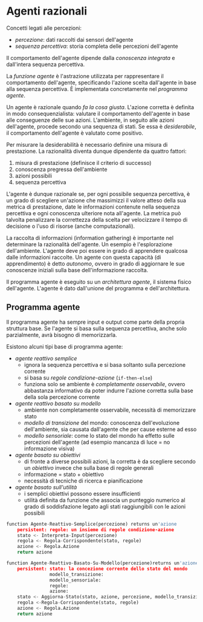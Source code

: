 # Agenti razionali

Concetti legati alle percezioni:

- *percezione*: dati raccolti dai sensori dell'agente
- *sequenza percettiva*: storia completa delle percezioni dell'agente

Il comportamento dell'agente dipende dalla *conoscenza integrata* e dall'intera sequenza percettiva.

La *funzione agente* è l'astrazione utilizzata per rappresentare il comportamento dell'agente, specificando l'azione scelta dall'agente in base alla sequenza percettiva. È implementata concretamente nel *programma agente*.

Un agente è razionale quando *fa la cosa giusta*. L'azione corretta è definita in modo consequenzialista: valutare il comportamento dell'agente in base alle conseguenze delle sue azioni. L'ambiente, in seguito alle azioni dell'agente, procede secondo una sequenza di stati. Se essa è *desiderabile*, il comportamento dell'agente è valutato come positivo.

Per misurare la desiderabilità è necessario definire una misura di prestazione. La razionalità diventa dunque dipendente da quattro fattori:

1. misura di prestazione (definisce il criterio di successo)
2. conoscenza pregressa dell'ambiente
3. azioni possibili
4. sequenza percettiva

L'agente è dunque razionale se, per ogni possibile sequenza percettiva, è un grado di scegliere un'azione che massimizzi il valore atteso della sua metrica di prestazione, date le informazioni contenute nella sequenza percettiva e ogni conoscenza ulteriore nota all'agente.
La metrica può talvolta penalizzare la correttezza della scelta per velocizzare il tempo di decisione o l'uso di risorse (anche computazionali).

La raccolta di informazioni (information gathering) è importante nel determinare la razionalità dell'agente. Un esempio è l'esplorazione dell'ambiente. L'agente deve poi essere in grado di apprendere qualcosa dalle informazioni raccolte.
Un agente con questa capacità (di apprendimento) è detto *autonomo*, ovvero in grado di aggiornare le sue conoscenze iniziali sulla base dell'informazione raccolta.

Il programma agente è eseguito su un *architettura agente*, il sistema fisico dell'agente. L'agente è dato dall'unione del programma e dell'architettura.

## Programma agente

Il programma agente ha sempre input e output come parte della propria struttura base. Se l'agente si basa sulla sequenza percettiva, anche solo parzialmente, avrà bisogno di memorizzarla.

Esistono alcuni tipi base di programma agente:

- *agente reattivo semplice*
	- ignora la sequenza percettiva e si basa soltanto sulla percezione corrente
	- si basa su *regole condizione-azione* (`if-then-else`)
	- funziona solo se ambiente è *completamente osservabile*, ovvero abbastanza informativo da poter indurre l'azione corretta sulla base della sola percezione corrente
- *agente reattivo basato su modello*
	- ambiente non completamente osservabile, necessità di memorizzare stato
	- *modello di transizione* del mondo: conoscenza dell'evoluzione dell'ambiente, sia causata dall'agente che per cause esterne ad esso
	- *modello sensoriale*: come lo stato del mondo ha effetto sulle percezioni dell'agente (ad esempio mancanza di luce = no informazione visiva)
- *agente basato su obiettivi*
	- di fronte a diverse possibili azioni, la corretta è da scegliere secondo un *obiettivo* invece che sulla base di regole generali
	- informazione = stato + obiettivo
	- necessità di tecniche di ricerca e pianificazione
- *agente basato sull'utilità*
	- i semplici obiettivi possono essere insufficienti
	- utilità definita da funzione che associa un punteggio numerico al grado di soddisfazione legato agli stati raggiungibili con le azioni possibili

```python
function Agente-Reattivo-Semplice(percezione) returns un'azione
	persistent: regole: un insieme di regole condizione-azione
	stato <- Interpreta-Input(percezione)
	regola <- Regola-Corrispondente(stato, regole)
	azione <- Regola.Azione
	return azione
```

```python
function Agente-Reattivo-Basato-Su-Modello(percezione)returns un'azione
	persistent: stato: la concezione corrente dello stato del mondo
				modello_transizione:
				modello_sensoriale:
				regole:
				azione:
	stato <- Aggiorna-Stato(stato, azione, percezione, modello_transizione, modello_sensoriale)
	regola <-Regola-Corrispondente(stato, regole)
	azione <- Regola.Azione
	return azione
```
